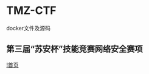 # TMZ-CTF
docker文件及源码
## 第三届“苏安杯”技能竞赛网络安全赛项
[!首页](https://github.com/nu0l/TMZ-CTF/blob/main/tmz.png)
